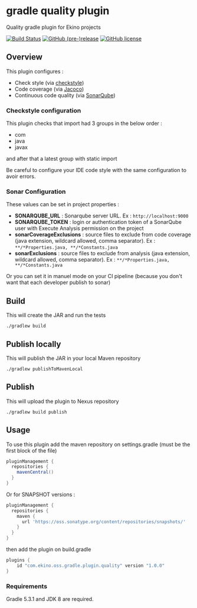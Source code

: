 #  gradle quality plugin

Quality gradle plugin for Ekino projects

[![Build Status](https://travis-ci.org/ekino/gradle-quality-plugin.svg?branch=master)](https://travis-ci.org/ekino/gradle-quality-plugin)
[![GitHub (pre-)release](https://img.shields.io/github/release/ekino/gradle-quality-plugin.svg)](https://github.com/ekino/gradle-quality-plugin/releases)
[![GitHub license](https://img.shields.io/github/license/ekino/gradle-quality-plugin.svg)](https://github.com/ekino/gradle-quality-plugin/blob/master/LICENSE.md)

## Overview

This plugin configures :

* Check style (via [checkstyle](http://checkstyle.sourceforge.net/))
* Code coverage (via [Jacoco](http://www.jacoco.org/))
* Continuous code quality (via [SonarQube](https://www.sonarqube.org/))

### Checkstyle configuration

This plugin checks that import had 3 groups in the below order :

* com
* java
* javax

and after that a latest group with static import

Be careful to configure your IDE code style with the same configuration to avoir errors.

### Sonar Configuration

These values can be set in project properties :

* **SONARQUBE_URL** : Sonarqube server URL. Ex : `http://localhost:9000`
* **SONARQUBE_TOKEN** : login or authentication token of a SonarQube user with Execute Analysis permission on the project
* **sonarCoverageExclusions** : source files to exclude from code coverage (java extension, wildcard allowed, comma separator). Ex : `**/*Properties.java, **/*Constants.java`
* **sonarExclusions** : source files to exclude from analysis (java extension, wildcard allowed, comma separator). Ex : `**/*Properties.java, **/*Constants.java`

Or you can set it in manuel mode on your CI pipeline (because you don't want that each developer publish to sonar)


## Build

This will create the JAR and run the tests

    ./gradlew build

## Publish locally

This will publish the JAR in your local Maven repository

    ./gradlew publishToMavenLocal

## Publish

This will upload the plugin to Nexus repository

    ./gradlew build publish

## Usage

To use this plugin add the maven repository on settings.gradle (must be the first block of the file)

```groovy
pluginManagement {
  repositories {
    mavenCentral()
  }
}    
```

Or for SNAPSHOT versions :

```groovy
pluginManagement {
  repositories {
    maven {
      url 'https://oss.sonatype.org/content/repositories/snapshots/'
    }
  }
}
```

then add the plugin on build.gradle

```groovy
plugins {
    id "com.ekino.oss.gradle.plugin.quality" version "1.0.0"
}
```

### Requirements

Gradle 5.3.1 and JDK 8 are required.
